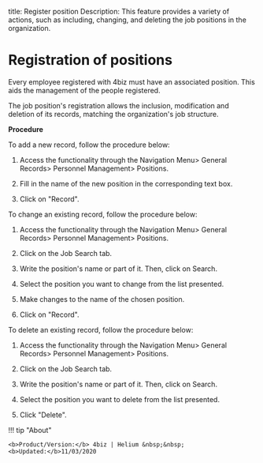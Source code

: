 title: Register position
Description: This feature provides a variety of actions, such as including, changing, and deleting the job positions in the organization.

# Registration of positions

Every employee registered with 4biz must have an associated position. This aids the management of the people registered.

The job position's registration allows the inclusion, modification and deletion of its records, matching the organization's job structure.

**Procedure**

To add a new record, follow the procedure below:

1. Access the functionality through the Navigation Menu> General Records> Personnel Management> Positions.

2. Fill in the name of the new position in the corresponding text box.

3. Click on "Record".

To change an existing record, follow the procedure below:

1. Access the functionality through the Navigation Menu> General Records> Personnel Management> Positions.

2. Click on the Job Search tab.

3. Write the position's name or part of it. Then, click on Search.

4. Select the position you want to change from the list presented.

5. Make changes to the name of the chosen position.

6. Click on "Record".

To delete an existing record, follow the procedure below:

1. Access the functionality through the Navigation Menu> General Records> Personnel Management> Positions.

2. Click on the Job Search tab.

3. Write the position's name or part of it. Then, click on Search.

4. Select the position you want to delete from the list presented.

5. Click "Delete".


!!! tip "About"

    <b>Product/Version:</b> 4biz | Helium &nbsp;&nbsp;
    <b>Updated:</b>11/03/2020

